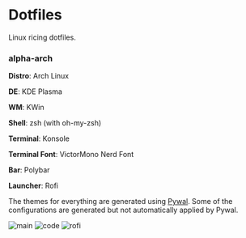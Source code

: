 # Dotfiles

Linux ricing dotfiles.


### alpha-arch

**Distro**: Arch Linux

**DE**: KDE Plasma

**WM**: KWin

**Shell**: zsh (with oh-my-zsh)

**Terminal**: Konsole

**Terminal Font**: VictorMono Nerd Font

**Bar**: Polybar

**Launcher**: Rofi

The themes for everything are generated using [Pywal](https://github.com/dylanaraps/pywal). Some of the configurations are generated but not automatically applied by Pywal. 

![main](https://user-images.githubusercontent.com/43313293/173806508-0aff88f2-1755-471b-84a2-292154439262.png)
![code](https://user-images.githubusercontent.com/43313293/173806546-72562682-7e03-4e42-9e1d-f963cb812f17.png)
![rofi](https://user-images.githubusercontent.com/43313293/173806563-4c94b3be-acba-496e-bc82-c3ab907ebb9e.png)
